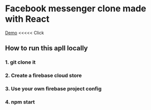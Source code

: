 # Facebook messenger clone made with React
[Demo](https://yougigun.github.io/fb-messanger-clone/) <<<<< Click

## How to run this apll locally 
### 1. git clone it 
### 2. Create a firebase cloud store
### 3. Use your own firebase project config
### 4. npm start
